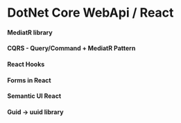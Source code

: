 # DotNet Core WebApi / React

#### MediatR library
#### CQRS - Query/Command + MediatR Pattern

#### React Hooks 
#### Forms in React 
#### Semantic UI React
#### Guid -> uuid library

